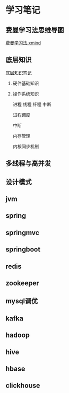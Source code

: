 # 学习笔记

## 费曼学习法思维导图 

 [费曼学习法.xmind](./费曼学习法.xmind)



## 底层知识

[底层知识笔记](./底层知识/底层知识.md)

1. 硬件基础知识

2. 操作系统知识

   进程 线程 纤程 中断

   进程调度

   中断

   内存管理

   内核同步机制



## 多线程与高并发



## 设计模式



## jvm



## spring



## springmvc



## springboot



## redis



## zookeeper



## mysql调优



## kafka



## hadoop



## hive



## hbase



## clickhouse



